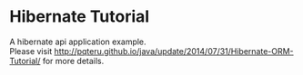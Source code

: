 Hibernate Tutorial
=========
A hibernate api application example.  
Please visit http://pqteru.github.io/java/update/2014/07/31/Hibernate-ORM-Tutorial/ for more details.
